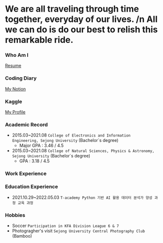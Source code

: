 # We are all traveling through time together, everyday of our lives. /n All we can do is do our best to relish this remarkable ride. 

### Who Am I
[Resume](https://innate-sweatshirt-264.notion.site/bebfdb4171c64f7ab1cdb2cdf28197a7)

### Coding Diary
[My Notion](https://innate-sweatshirt-264.notion.site/bb047926a48c4e98aa7b41be39b667d2)

### Kaggle
[My Profile](https://www.kaggle.com/jaehonggym)

### Academic Record
- 2015.03~2021.08 `College of Electronics and Information Engineering, Sejong University` (Bachelor`s degree)
    - Major GPA : 3.46 / 4.5
- 2015.03~2021.08 `College of Natural Sciences, Physics & Astronomy, Sejong University` (Bachelor`s degree)
    - GPA : 3.18 / 4.5

### Work Experience

### Education Experience
- 2021.10.29~2022.05.03 `T-academy Python 기반 AI 활용 데이터 분석가 양성 과정 교육 과정`

### Hobbies
- Soccer `Participation in KFA Division League 6 & 7`
- Photogragher's visit `Sejong University Central Photography Club` (Bamboo)  